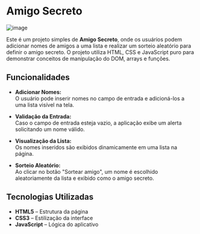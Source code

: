 # Amigo Secreto
![image](https://github.com/user-attachments/assets/4a74d33a-6281-4423-a7e3-83ec8e259f96)

Este é um projeto simples de **Amigo Secreto**, onde os usuários podem adicionar nomes de amigos a uma lista e realizar um sorteio aleatório para definir o amigo secreto. O projeto utiliza HTML, CSS e JavaScript puro para demonstrar conceitos de manipulação do DOM, arrays e funções.

## Funcionalidades

- **Adicionar Nomes:**  
  O usuário pode inserir nomes no campo de entrada e adicioná-los a uma lista visível na tela.
  
- **Validação da Entrada:**  
  Caso o campo de entrada esteja vazio, a aplicação exibe um alerta solicitando um nome válido.

- **Visualização da Lista:**  
  Os nomes inseridos são exibidos dinamicamente em uma lista na página.

- **Sorteio Aleatório:**  
  Ao clicar no botão "Sortear amigo", um nome é escolhido aleatoriamente da lista e exibido como o amigo secreto.

## Tecnologias Utilizadas

- **HTML5** – Estrutura da página
- **CSS3** – Estilização da interface
- **JavaScript** – Lógica do aplicativo
